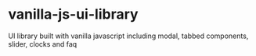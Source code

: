 # vanilla-js-ui-library
UI library built with vanilla javascript
including modal, tabbed components, slider, clocks and faq
